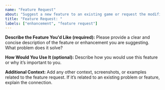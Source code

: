 ```yaml
---
name: "Feature Request"
about: "Suggest a new feature to an existing game or request the modification of an existing feature."
title: "Feature Request: "
labels: ["enhancement", "feature request"]
---
```


**Describe the Feature You'd Like (required):**
Please provide a clear and concise description of the feature or enhancement you are suggesting. What problem does it solve?

**How Would You Use It (optional):**
Describe how you would use this feature or why it’s important to you.

**Additional Context:**
Add any other context, screenshots, or examples related to the feature request. If it’s related to an existing problem or feature, explain the connection.
